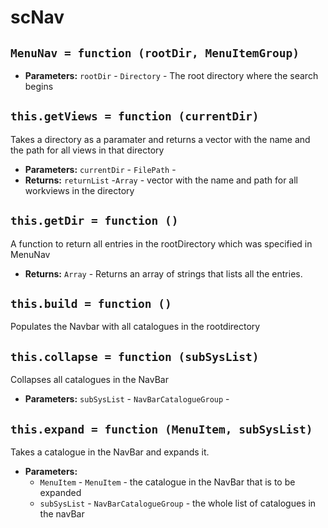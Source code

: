 scNav
===


## `MenuNav = function (rootDir, MenuItemGroup)`

 * **Parameters:** `rootDir` - `Directory` - The root directory where the search begins

     <p>

## `this.getViews = function (currentDir)`

Takes a directory as a paramater and returns a vector with the name and the path for all views in that directory

 * **Parameters:** `currentDir` - `FilePath` - 
 * **Returns:** `returnList` -`Array`  - vector with the name and path for all workviews in the directory

## `this.getDir = function ()`

A function to return all entries in the rootDirectory which was specified in MenuNav

 * **Returns:** `Array` - Returns an array of strings that lists all the entries.

## `this.build = function ()`

Populates the Navbar with all catalogues in the rootdirectory

## `this.collapse = function (subSysList)`

Collapses all catalogues in the NavBar

 * **Parameters:** `subSysList` - `NavBarCatalogueGroup` - 

## `this.expand = function (MenuItem, subSysList)`

Takes a catalogue in the NavBar and expands it.

 * **Parameters:**
   * `MenuItem` - `MenuItem` - the catalogue in the NavBar that is to be expanded
   * `subSysList` - `NavBarCatalogueGroup` - the whole list of catalogues in the navBar
